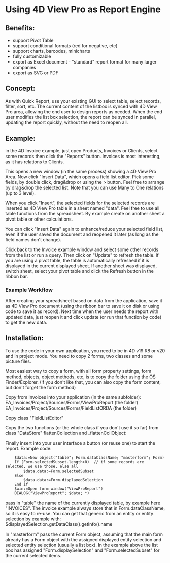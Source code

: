 # Using 4D View Pro as Report Engine

## Benefits:
- support Pivot Table
- support conditional formats (red for negative, etc)
- support charts, barcodes, minicharts
- fully customizable
- export as Excel document - "standard" report format for many larger companies
- export as SVG or PDF

## Concept:
As with Quick Report, use your existing GUI to select table, select records, filter, sort, etc.
The current content of the listbox is synced with 4D View Pro area, allowing the end user to design reports as needed.
When the end user modifies the list box selection, the report can be synced in parallel, updating the report quickly, without the need to reopen all.

## Example:
in the 4D Invoice example, just open Products, Invoices or Clients, select some records then click the "Reports" button. Invoices is most interesting, as it has relations to Clients.

This opens a new window (in the same process) showing a 4D View Pro Area.
Now click "Insert Data", which opens a field list editor.
Pick some fields, by double click, drag&drop or using the > button.
Feel free to arrange by drag&drop the selected list.
Note that you can use Many to One relations (up to 3 level).

When you click "Insert", the selected fields for the selected records are inserted as 4D View Pro table in a sheet named "data". Feel free to use all table functions from the spreadsheet.
By example create on another sheet a pivot table or other calculations.

You can click "Insert Data" again to enhance/reduce your selected field list, even if the user saved the document and reopened it later (as long as the field names don't change).

Click back to the Invoice example window and select some other records from the list or run a query. Then click on "Update" to refresh the table. If you are using a pivot table, the table is automatically refreshed if it is displayed in the current displayed sheet. If another sheet was displayed, switch sheet, select your pivot table and click the Refresh button in the ribbon bar.

### Example Workflow
After creating your spreadsheet based on data from the application, save it as 4D View Pro document (using the ribbon bar to save it on disk or using code to save it as record). Next time when the user needs the report with updated data, just reopen it and click update (or run that function by code) to get the new data.


## Installation:
To use the code in your own application, you need to be in 4D v19 R8 or v20 and in project mode. You need to copy 2 forms, two classes and some picture files.

Most easiest way to copy a form, with all form property settings, form method, objects, object methods, etc, is to copy the folder using the OS Finder/Explorer. (If you don't like that, you can also copy the form content, but don't forget the form method)

Copy from Invoices into your application (in the same subfolder):
EA_Invoices/Project/Sources/Forms/ViewProReport (the folder)
EA_Invoices/Project/Sources/Forms/FieldListORDA (the folder)

Copy class "FieldListEditor"

Copy the two functions (or the whole class if you don't use it so far) from class "DataStore" flattenCollection and _flattenCollObject: 

Finally insert into your user interface a button (or reuse one) to start the report.
Example code:

```4D
	$data:=New object("table"; Form.dataClassName; "masterform"; Form)
	If (Form.selectedSubset.length>0)  // if some records are selected, we use those, else all
		$data.data:=Form.selectedSubset
	Else 
		$data.data:=Form.displayedSelection
	End if 
	$win:=Open form window("ViewProReport")
	DIALOG("ViewProReport"; $data; *)
```

pass in "table" the name of the currently displayed table, by example here "INVOICES". The invoice example always store that in Form.dataClassName, so it is easy to re-use.
You can get that generic from an entity or entity selection by example with:
$displayedSelection.getDataClass().getInfo().name

In "masterform" pass the current Form object, assuming that the main form already has a Form object with the assigned displayed entity selection and selected entity selection (usually a list box). In the example above the list box has assigned "Form.displaySelection" and "Form.selectedSubset" for the current selected items.


